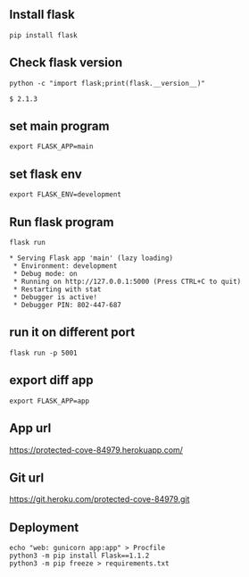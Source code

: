 ## Install flask

```
pip install flask
```

## Check flask version
```
python -c "import flask;print(flask.__version__)"
```
```
$ 2.1.3
```

## set main program 

```
export FLASK_APP=main
```

## set flask env

```
export FLASK_ENV=development
```

## Run flask program

```
flask run
```

```
* Serving Flask app 'main' (lazy loading)
 * Environment: development
 * Debug mode: on
 * Running on http://127.0.0.1:5000 (Press CTRL+C to quit)
 * Restarting with stat
 * Debugger is active!
 * Debugger PIN: 802-447-687
```

## run it on different port 

```
flask run -p 5001
```

## export diff app 

```
export FLASK_APP=app
```

## App url 
https://protected-cove-84979.herokuapp.com/ 

## Git url
https://git.heroku.com/protected-cove-84979.git

## Deployment

```
echo "web: gunicorn app:app" > Procfile
python3 -m pip install Flask==1.1.2
python3 -m pip freeze > requirements.txt
```